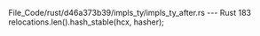 File_Code/rust/d46a373b39/impls_ty/impls_ty_after.rs --- Rust
                                                                                                                                                           183         relocations.len().hash_stable(hcx, hasher);

